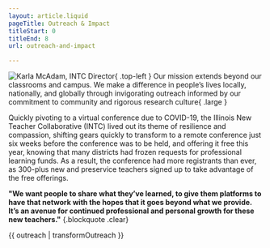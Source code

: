 ```yaml
---
layout: article.liquid
pageTitle: Outreach & Impact
titleStart: 0
titleEnd: 8
url: outreach-and-impact

---
```

![Karla McAdam, INTC Director](/img/karla-mcadam.png){ .top-left } Our mission extends beyond our classrooms and campus. We make a difference in people’s lives locally, nationally, and globally through invigorating outreach informed by our commitment to community and rigorous research culture{ .large }

Quickly pivoting to a virtual conference due to COVID-19, the Illinois New Teacher Collaborative (INTC) lived out its theme of resilience and compassion, shifting gears quickly to transform to a remote conference just six weeks before the conference was to be held, and offering it free this year, knowing that many districts had frozen requests for professional learning funds. As a result, the conference had more registrants than ever, as 300-plus new and preservice teachers signed up to take advantage of the free offerings.

**"We want people to share what they’ve learned, to give them platforms to have that network with the hopes that it goes beyond what we provide. It’s an avenue for continued professional and personal growth for these new teachers."** {.blockquote .clear}

{{ outreach | transformOutreach }}
